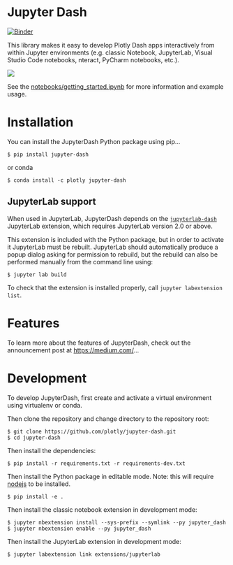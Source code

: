 # Jupyter Dash
[![Binder](https://mybinder.org/badge_logo.svg)](https://mybinder.org/v2/gh/plotly/jupyter-dash/master?urlpath=lab/tree/notebooks/getting_started.ipynb)

This library makes it easy to develop Plotly Dash apps interactively from within Jupyter environments (e.g. classic Notebook, JupyterLab, Visual Studio Code notebooks, nteract, PyCharm notebooks, etc.).

![](images/jupyterlab_mode.gif)

See the [notebooks/getting_started.ipynb](https://github.com/plotly/jupyter-dash/blob/master/notebooks/getting_started.ipynb) for more information and example usage.

# Installation
You can install the JupyterDash Python package using pip...
```
$ pip install jupyter-dash
```
or conda
```
$ conda install -c plotly jupyter-dash
```

## JupyterLab support
When used in JupyterLab, JupyterDash depends on the [`jupyterlab-dash`](https://www.npmjs.com/package/jupyterlab-dash) JupyterLab extension, which requires JupyterLab version 2.0 or above.
 
This extension is included with the Python package, but in order to activate it JupyterLab must be rebuilt. JupyterLab should automatically produce a popup dialog asking for permission to rebuild, but the rebuild can also be performed manually from the command line using:
 
 ```
$ jupyter lab build
```

To check that the extension is installed properly, call `jupyter labextension list`.

# Features
To learn more about the features of JupyterDash, check out the announcement post at https://medium.com/...

# Development
To develop JupyterDash, first create and activate a virtual environment using virtualenv or conda.

Then clone the repository and change directory to the repository root:
```
$ git clone https://github.com/plotly/jupyter-dash.git
$ cd jupyter-dash
```

Then install the dependencies:
```
$ pip install -r requirements.txt -r requirements-dev.txt 
```

Then install the Python package in editable mode. Note: this will require [nodejs](https://nodejs.org/en/) to be installed.
```
$ pip install -e .
```

Then install the classic notebook extension in development mode:
```
$ jupyter nbextension install --sys-prefix --symlink --py jupyter_dash
$ jupyter nbextension enable --py jupyter_dash
```

Then install the JupyterLab extension in development mode:
```
$ jupyter labextension link extensions/jupyterlab
```
